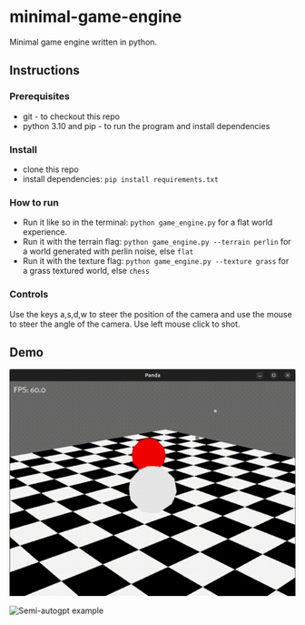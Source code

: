 # minimal-game-engine

Minimal game engine written in python.

## Instructions

### Prerequisites

* git - to checkout this repo
* python 3.10 and pip - to run the program and install dependencies

### Install

* clone this repo
* install dependencies: `pip install requirements.txt`

### How to run

* Run it like so in the terminal: `python game_engine.py` for a flat world experience.
* Run it with the terrain flag: `python game_engine.py --terrain perlin` for a world generated with perlin noise, else `flat`
* Run it with the texture flag: `python game_engine.py --texture grass` for a grass textured world, else `chess`

### Controls

Use the keys a,s,d,w to steer the position of the camera and use the mouse to steer the angle of the camera. Use left mouse click to shot.

## Demo
![Semi-autogpt example](docs/demo.gif)

![Semi-autogpt example](docs/demo2.gif)